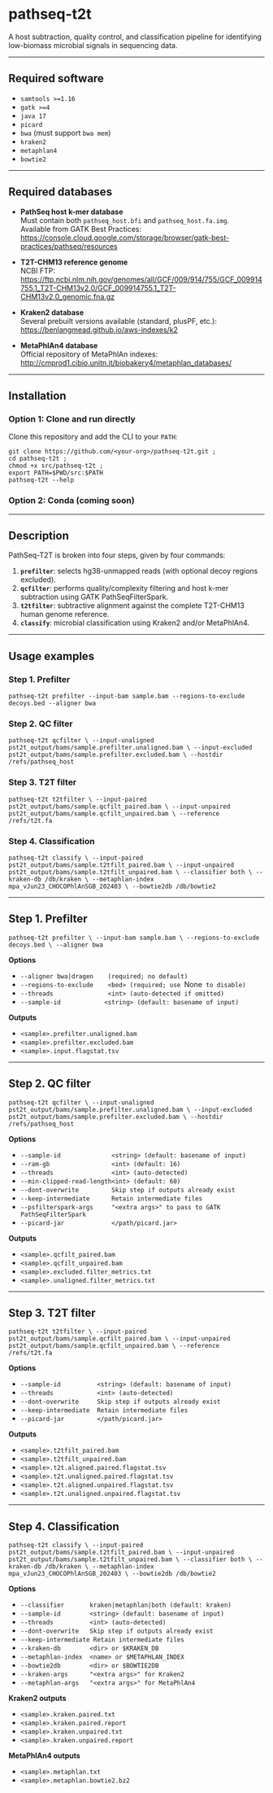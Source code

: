 # pathseq-t2t

A host subtraction, quality control, and classification  pipeline for identifying low-biomass microbial signals in sequencing data.

---

## Required software
- `samtools >=1.16`
- `gatk >=4`
- `java 17`
- `picard`
- `bwa` (must support `bwa mem`)
- `kraken2`
- `metaphlan4`
- `bowtie2`

---

## Required databases

* **PathSeq host k-mer database**  
  Must contain both `pathseq_host.bfi` and `pathseq_host.fa.img`.  
  Available from GATK Best Practices:  
  <https://console.cloud.google.com/storage/browser/gatk-best-practices/pathseq/resources>

* **T2T-CHM13 reference genome**  
  NCBI FTP:  
  <https://ftp.ncbi.nlm.nih.gov/genomes/all/GCF/009/914/755/GCF_009914755.1_T2T-CHM13v2.0/GCF_009914755.1_T2T-CHM13v2.0_genomic.fna.gz>

* **Kraken2 database**  
  Several prebuilt versions available (standard, plusPF, etc.):  
  <https://benlangmead.github.io/aws-indexes/k2>

* **MetaPhlAn4 database**  
  Official repository of MetaPhlAn indexes:  
  <http://cmprod1.cibio.unitn.it/biobakery4/metaphlan_databases/>


---

## Installation

### Option 1: Clone and run directly
Clone this repository and add the CLI to your `PATH`:

```
git clone https://github.com/<your-org>/pathseq-t2t.git ;
cd pathseq-t2t ;
chmod +x src/pathseq-t2t ;
export PATH=$PWD/src:$PATH
pathseq-t2t --help
```

### Option 2: Conda (coming soon)


---

## Description

PathSeq-T2T is broken into four steps, given by four commands:

1. **`prefilter`**: selects hg38-unmapped reads (with optional decoy regions excluded).  
2. **`qcfilter`**: performs quality/complexity filtering and host k-mer subtraction using GATK PathSeqFilterSpark.  
3. **`t2tfilter`**: subtractive alignment against the complete T2T-CHM13 human genome reference.  
4. **`classify`**: microbial classification using Kraken2 and/or MetaPhlAn4.

---

## Usage examples

### Step 1. Prefilter
`pathseq-t2t prefilter --input-bam sample.bam --regions-to-exclude decoys.bed --aligner bwa`

### Step 2. QC filter
`pathseq-t2t qcfilter \
  --input-unaligned pst2t_output/bams/sample.prefilter.unaligned.bam \
  --input-excluded pst2t_output/bams/sample.prefilter.excluded.bam \
  --hostdir /refs/pathseq_host`

### Step 3. T2T filter
`pathseq-t2t t2tfilter \
  --input-paired pst2t_output/bams/sample.qcfilt_paired.bam \
  --input-unpaired pst2t_output/bams/sample.qcfilt_unpaired.bam \
  --reference /refs/t2t.fa`

### Step 4. Classification
`pathseq-t2t classify \
  --input-paired pst2t_output/bams/sample.t2tfilt_paired.bam \
  --input-unpaired pst2t_output/bams/sample.t2tfilt_unpaired.bam \
  --classifier both \
  --kraken-db /db/kraken \
  --metaphlan-index mpa_vJun23_CHOCOPhlAnSGB_202403 \
  --bowtie2db /db/bowtie2`

---

## Step 1. Prefilter

`pathseq-t2t prefilter \
  --input-bam sample.bam \
  --regions-to-exclude decoys.bed \
  --aligner bwa`

**Options**
* `--aligner bwa|dragen    (required; no default)`
* `--regions-to-exclude    <bed> (required; use `None` to disable)`
* `--threads               <int> (auto-detected if omitted)`
* `--sample-id            <string> (default: basename of input)`  

**Outputs**
* `<sample>.prefilter.unaligned.bam ` 
* `<sample>.prefilter.excluded.bam  `
* `<sample>.input.flagstat.tsv ` 

---

## Step 2. QC filter

`pathseq-t2t qcfilter \
  --input-unaligned pst2t_output/bams/sample.prefilter.unaligned.bam \
  --input-excluded pst2t_output/bams/sample.prefilter.excluded.bam \
  --hostdir /refs/pathseq_host`

**Options**
* `--sample-id              <string> (default: basename of input)  `
* `--ram-gb                 <int> (default: 16)  `
* `--threads                <int> (auto-detected)  `
* `--min-clipped-read-length<int> (default: 60)  `
* `--dont-overwrite         Skip step if outputs already exist  `
* `--keep-intermediate      Retain intermediate files  `
* `--psfilterspark-args     "<extra args>" to pass to GATK PathSeqFilterSpark  `
* `--picard-jar             </path/picard.jar>  `

**Outputs**
* `<sample>.qcfilt_paired.bam  `
* `<sample>.qcfilt_unpaired.bam  `
* `<sample>.excluded.filter_metrics.txt  `
* `<sample>.unaligned.filter_metrics.txt  `

---

## Step 3. T2T filter

`pathseq-t2t t2tfilter \
  --input-paired pst2t_output/bams/sample.qcfilt_paired.bam \
  --input-unpaired pst2t_output/bams/sample.qcfilt_unpaired.bam \
  --reference /refs/t2t.fa`

**Options**
* `--sample-id          <string> (default: basename of input)  `
* `--threads            <int> (auto-detected)  `
* `--dont-overwrite     Skip step if outputs already exist  `
* `--keep-intermediate  Retain intermediate files  `
* `--picard-jar         </path/picard.jar>  `

**Outputs**
* `<sample>.t2tfilt_paired.bam  `
* `<sample>.t2tfilt_unpaired.bam  `
* `<sample>.t2t.aligned.paired.flagstat.tsv  `
* `<sample>.t2t.unaligned.paired.flagstat.tsv  `
* `<sample>.t2t.aligned.unpaired.flagstat.tsv  `
* `<sample>.t2t.unaligned.unpaired.flagstat.tsv  `

---

## Step 4. Classification

`pathseq-t2t classify \
  --input-paired pst2t_output/bams/sample.t2tfilt_paired.bam \
  --input-unpaired pst2t_output/bams/sample.t2tfilt_unpaired.bam \
  --classifier both \
  --kraken-db /db/kraken \
  --metaphlan-index mpa_vJun23_CHOCOPhlAnSGB_202403 \
  --bowtie2db /db/bowtie2`

**Options**
* `--classifier       kraken|metaphlan|both (default: kraken)  `
* `--sample-id        <string> (default: basename of input)  `
* `--threads          <int> (auto-detected)  `
* `--dont-overwrite   Skip step if outputs already exist  `
* `--keep-intermediate Retain intermediate files  `
* `--kraken-db        <dir> or $KRAKEN_DB  `
* `--metaphlan-index  <name> or $METAPHLAN_INDEX  `
* `--bowtie2db        <dir> or $BOWTIE2DB  `
* `--kraken-args      "<extra args>" for Kraken2  `
* `--metaphlan-args   "<extra args>" for MetaPhlAn4  `

**Kraken2 outputs**
* `<sample>.kraken.paired.txt  `
* `<sample>.kraken.paired.report  `
* `<sample>.kraken.unpaired.txt  `
* `<sample>.kraken.unpaired.report  `

**MetaPhlAn4 outputs**
* `<sample>.metaphlan.txt  `
* `<sample>.metaphlan.bowtie2.bz2  `
